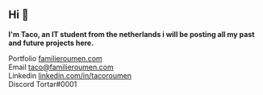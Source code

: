 ## Hi 👋
**I'm Taco, an IT student from the netherlands i will be posting all my past and future projects here.**  

Portfolio [familieroumen.com](https://familieroumen.com)  
Email [taco@familieroumen.com](mailto:taco@familieroumen.com)  
Linkedin [linkedin.com/in/tacoroumen](https://linkedin.com/in/tacoroumen)  
Discord Tortar#0001
